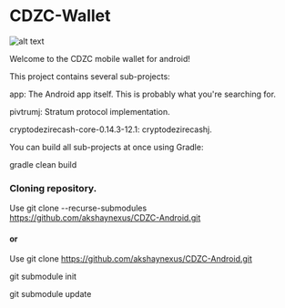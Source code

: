 # CDZC-Wallet

![alt text](https://cdn.discordapp.com/attachments/497476919475044361/544271546697515009/Logo_with_tex_1t.png)

Welcome to the CDZC mobile wallet for android!


This project contains several sub-projects:

app: The Android app itself. This is probably what you're searching for.

pivtrumj: Stratum protocol implementation.

cryptodezirecash-core-0.14.3-12.1: cryptodezirecashj.

You can build all sub-projects at once using Gradle:

gradle clean build


### Cloning repository.

Use git clone --recurse-submodules https://github.com/akshaynexus/CDZC-Android.git
  
#### or

Use git clone https://github.com/akshaynexus/CDZC-Android.git
  
git submodule init

git submodule update
